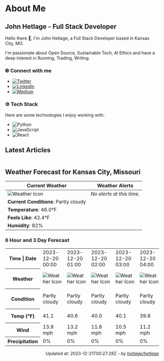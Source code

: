 # About Me

## John Hetlage - Full Stack Developer

Hello there 👋, I'm John Hetlage, a Full Stack Developer based in Kansas City, MO. 

I'm passionate about Open Source, Sustainable Tech, AI Ethics and have a deep interest in Running, Trading, Writing.

### 🌐 Connect with me
- [![Twitter](https://img.shields.io/badge/Twitter-1DA1F2?style=for-the-badge&logo=twitter&logoColor=white)](https://twitter.com/j_hetlage)
- [![LinkedIn](https://img.shields.io/badge/LinkedIn-0077B5?style=for-the-badge&logo=linkedin&logoColor=white)](https://linkedin.com/in/john-hetlage)
- [![Medium](https://img.shields.io/badge/Medium-12100E?style=for-the-badge&logo=medium&logoColor=white)](https://medium.com/@jhetlage)

### ⚙️ Tech Stack
Here are some technologies I enjoy working with:
- ![Python](https://img.shields.io/badge/-Python-05122A?style=flat&logo=Python)
- ![JavaScript](https://img.shields.io/badge/-JavaScript-05122A?style=flat&logo=JavaScript)
- ![React](https://img.shields.io/badge/-React-05122A?style=flat&logo=React)


## Latest Articles

<table>
  <tbody></tbody>
</table>


## Weather Forecast for Kansas City, Missouri

| **Current Weather** | **Weather Alerts** |
|---------------------|--------------------|
| ![Weather Icon](https://cdn.weatherapi.com/weather/64x64/night/116.png) |  _No alerts at this time._  |
| **Current Conditions**: Partly cloudy |  | 
| **Temperature**: 46.0°F |  |
| **Feels Like**: 42.4°F |  |
| **Humidity**: 82% | |

### 6 Hour and 3 Day Forecast

<table>
  <tbody>  
    <tr><th>Time | Date</th><td>2023-12-20 00:00</td><td>2023-12-20 01:00</td><td>2023-12-20 02:00</td><td>2023-12-20 03:00</td><td>2023-12-20 04:00</td><td>2023-12-20 05:00</td><td>2023-12-20</td><td>2023-12-21</td><td>2023-12-22</td></tr>
    <tr><th>Weather</th><td><img src="https://cdn.weatherapi.com/weather/64x64/night/116.png" alt="Weather Icon"></td><td><img src="https://cdn.weatherapi.com/weather/64x64/night/116.png" alt="Weather Icon"></td><td><img src="https://cdn.weatherapi.com/weather/64x64/night/116.png" alt="Weather Icon"></td><td><img src="https://cdn.weatherapi.com/weather/64x64/night/116.png" alt="Weather Icon"></td><td><img src="https://cdn.weatherapi.com/weather/64x64/night/116.png" alt="Weather Icon"></td><td><img src="https://cdn.weatherapi.com/weather/64x64/night/116.png" alt="Weather Icon"></td>
    <td><img src="https://cdn.weatherapi.com/weather/64x64/day/116.png" alt="Weather Icons"</td><td><img src="https://cdn.weatherapi.com/weather/64x64/day/176.png" alt="Weather Icons"</td><td><img src="https://cdn.weatherapi.com/weather/64x64/day/302.png" alt="Weather Icons"</td></tr>
    <tr><th>Condition</th><td>Partly cloudy</td><td>Partly cloudy</td><td>Partly cloudy</td><td>Partly cloudy</td><td>Partly cloudy</td><td>Partly cloudy</td>
    <td>Partly cloudy</td><td>Patchy rain possible</td><td>Moderate rain</td></tr>
    <tr><th>Temp (°F)</th><td>41.1</td><td>40.6</td><td>40.0</td><td>40.1</td><td>39.8</td><td>39.4</td>
    <td>51.5° / 38.1°F</td><td>58.2° / 48.8°F</td><td>59.9° / 50.7°F</td></tr>
    <tr><th>Wind</th><td>13.9 mph</td><td>13.2 mph</td><td>11.6 mph</td><td>10.5 mph</td><td>11.2 mph</td><td>11.0 mph</td>
    <td>13.9 mph</td><td>13.0 mph</td><td>13.4 mph</td></tr>
    <tr><th>Precipitation</th><td>0%</td><td>0%</td><td>0%</td><td>0%</td><td>0%</td><td>0%</td>
    <td>0%</td><td>86%</td><td>89%</td></tr>
  </tbody>
</table>

<div align="right">

Updated at: 2023-12-21T00:27:28Z - *by [hetlage/hetlage](https://github.com/hetlage/hetlage)*

</div>

